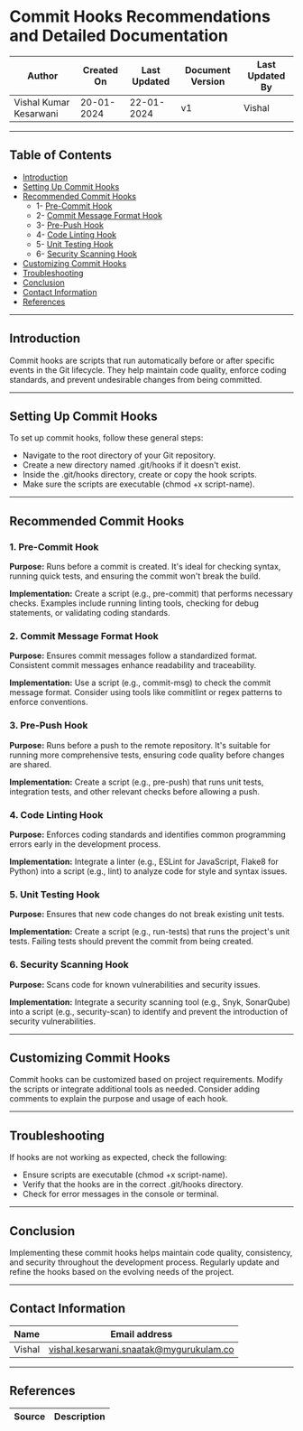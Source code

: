 # Commit Hooks Recommendations and Detailed Documentation

| Author                 | Created On | Last Updated | Document Version | Last Updated By |
| ---------------------- | ---------- | ------------ | ---------------- | --------------- |
| Vishal Kumar Kesarwani | 20-01-2024 | 22-01-2024   | v1               |  Vishal         |

***
## Table of Contents
+ [Introduction](#Introduction)
+ [Setting Up Commit Hooks](#Setting-Up-Commit-Hooks)
+ [Recommended Commit Hooks](#Recommended-Commit-Hooks)
  + 1-  [Pre-Commit Hook](Pre-Commit-Hook)
  + 2-  [Commit Message Format Hook](#Commit-Message-Format-Hook)
  + 3-  [Pre-Push Hook](#Pre-Push-Hook)
  + 4-  [Code Linting Hook](#Code-Linting-Hook)
  + 5-  [Unit Testing Hook](#Unit-Testing-Hook)
  + 6-  [Security Scanning Hook](#Security-Scanning-Hook)
+ [Customizing Commit Hooks](#Customizing-Commit-Hooks)
+ [Troubleshooting](#Troubleshooting)
+ [Conclusion](#Conclusion)
+ [Contact Information](#Contact_Information)
+ [References](#References)  
***
## Introduction 

Commit hooks are scripts that run automatically before or after specific events in the Git lifecycle. They help maintain code quality, enforce coding standards, and prevent undesirable changes from being committed.

***

## Setting Up Commit Hooks  

To set up commit hooks, follow these general steps:

* Navigate to the root directory of your Git repository.
* Create a new directory named .git/hooks if it doesn't exist.
* Inside the .git/hooks directory, create or copy the hook scripts.
* Make sure the scripts are executable (chmod +x script-name).

*** 

## Recommended Commit Hooks

### 1. Pre-Commit Hook
**Purpose:** Runs before a commit is created. It's ideal for checking syntax, running quick tests, and ensuring the commit won't break the build.

**Implementation:** Create a script (e.g., pre-commit) that performs necessary checks. Examples include running linting tools, checking for debug statements, or validating coding standards.

### 2. Commit Message Format Hook
**Purpose:** Ensures commit messages follow a standardized format. Consistent commit messages enhance readability and traceability.

**Implementation:** Use a script (e.g., commit-msg) to check the commit message format. Consider using tools like commitlint or regex patterns to enforce conventions.

### 3. Pre-Push Hook
**Purpose:** Runs before a push to the remote repository. It's suitable for running more comprehensive tests, ensuring code quality before changes are shared.

**Implementation:** Create a script (e.g., pre-push) that runs unit tests, integration tests, and other relevant checks before allowing a push.

### 4. Code Linting Hook
**Purpose:** Enforces coding standards and identifies common programming errors early in the development process.

**Implementation:** Integrate a linter (e.g., ESLint for JavaScript, Flake8 for Python) into a script (e.g., lint) to analyze code for style and syntax issues.

### 5. Unit Testing Hook
**Purpose:** Ensures that new code changes do not break existing unit tests.

**Implementation:** Create a script (e.g., run-tests) that runs the project's unit tests. Failing tests should prevent the commit from being created.

### 6. Security Scanning Hook
**Purpose:** Scans code for known vulnerabilities and security issues.

**Implementation:** Integrate a security scanning tool (e.g., Snyk, SonarQube) into a script (e.g., security-scan) to identify and prevent the introduction of security vulnerabilities.

***

## Customizing Commit Hooks

Commit hooks can be customized based on project requirements. Modify the scripts or integrate additional tools as needed. Consider adding comments to explain the purpose and usage of each hook.

***

## Troubleshooting
If hooks are not working as expected, check the following:

* Ensure scripts are executable (chmod +x script-name).
* Verify that the hooks are in the correct .git/hooks directory.
* Check for error messages in the console or terminal.

***

## Conclusion

Implementing these commit hooks helps maintain code quality, consistency, and security throughout the development process. Regularly update and refine the hooks based on the evolving needs of the project.

***

## Contact Information

| Name | Email address |
| ---- | ------------- |
| Vishal | vishal.kesarwani.snaatak@mygurukulam.co |

***

## References

| Source | Description |
| ------ | ----------- |
